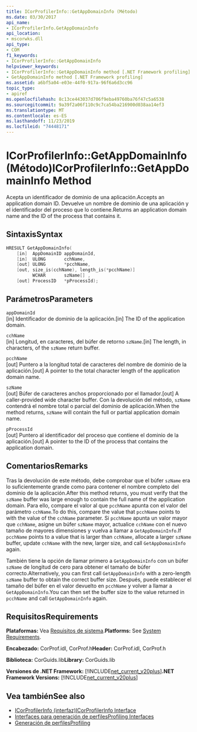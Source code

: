 ```yaml
---
title: ICorProfilerInfo::GetAppDomainInfo (Método)
ms.date: 03/30/2017
api_name:
- ICorProfilerInfo.GetAppDomainInfo
api_location:
- mscorwks.dll
api_type:
- COM
f1_keywords:
- ICorProfilerInfo::GetAppDomainInfo
helpviewer_keywords:
- ICorProfilerInfo::GetAppDomainInfo method [.NET Framework profiling]
- GetAppDomainInfo method [.NET Framework profiling]
ms.assetid: a6bf5a04-e03e-44f0-917a-96f6a6d3cc96
topic_type:
- apiref
ms.openlocfilehash: 8c13ce443037d706f9eba49760ba76f47c5a6538
ms.sourcegitcommit: 9a39f2a06f110c9c7ca54ba216900d038aa14ef3
ms.translationtype: MT
ms.contentlocale: es-ES
ms.lasthandoff: 11/23/2019
ms.locfileid: "74448171"
---
```

# <a name="icorprofilerinfogetappdomaininfo-method"></a><span data-ttu-id="085fc-102">ICorProfilerInfo::GetAppDomainInfo (Método)</span><span class="sxs-lookup"><span data-stu-id="085fc-102">ICorProfilerInfo::GetAppDomainInfo Method</span></span>
<span data-ttu-id="085fc-103">Acepta un identificador de dominio de una aplicación.</span><span class="sxs-lookup"><span data-stu-id="085fc-103">Accepts an application domain ID.</span></span> <span data-ttu-id="085fc-104">Devuelve un nombre de dominio de una aplicación y el identificador del proceso que lo contiene.</span><span class="sxs-lookup"><span data-stu-id="085fc-104">Returns an application domain name and the ID of the process that contains it.</span></span>  
  
## <a name="syntax"></a><span data-ttu-id="085fc-105">Sintaxis</span><span class="sxs-lookup"><span data-stu-id="085fc-105">Syntax</span></span>  
  
```cpp  
HRESULT GetAppDomainInfo(  
    [in]  AppDomainID appDomainId,  
    [in]  ULONG       cchName,  
    [out] ULONG       *pcchName,  
    [out, size_is(cchName), length_is(*pcchName)]  
          WCHAR       szName[] ,  
    [out] ProcessID   *pProcessId);  
```  
  
## <a name="parameters"></a><span data-ttu-id="085fc-106">Parámetros</span><span class="sxs-lookup"><span data-stu-id="085fc-106">Parameters</span></span>  
 `appDomainId`  
 <span data-ttu-id="085fc-107">[in] Identificador de dominio de la aplicación.</span><span class="sxs-lookup"><span data-stu-id="085fc-107">[in] The ID of the application domain.</span></span>  
  
 `cchName`  
 <span data-ttu-id="085fc-108">[in] Longitud, en caracteres, del búfer de retorno `szName`.</span><span class="sxs-lookup"><span data-stu-id="085fc-108">[in] The length, in characters, of the `szName` return buffer.</span></span>  
  
 `pcchName`  
 <span data-ttu-id="085fc-109">[out] Puntero a la longitud total de caracteres del nombre de dominio de la aplicación.</span><span class="sxs-lookup"><span data-stu-id="085fc-109">[out] A pointer to the total character length of the application domain name.</span></span>  
  
 `szName`  
 <span data-ttu-id="085fc-110">[out] Búfer de caracteres anchos proporcionado por el llamador.</span><span class="sxs-lookup"><span data-stu-id="085fc-110">[out] A caller-provided wide character buffer.</span></span> <span data-ttu-id="085fc-111">Con la devolución del método, `szName` contendrá el nombre total o parcial del dominio de aplicación.</span><span class="sxs-lookup"><span data-stu-id="085fc-111">When the method returns, `szName` will contain the full or partial application domain name.</span></span>  
  
 `pProcessId`  
 <span data-ttu-id="085fc-112">[out] Puntero al identificador del proceso que contiene el dominio de la aplicación.</span><span class="sxs-lookup"><span data-stu-id="085fc-112">[out] A pointer to the ID of the process that contains the application domain.</span></span>  
  
## <a name="remarks"></a><span data-ttu-id="085fc-113">Comentarios</span><span class="sxs-lookup"><span data-stu-id="085fc-113">Remarks</span></span>  
 <span data-ttu-id="085fc-114">Tras la devolución de este método, debe comprobar que el búfer `szName` era lo suficientemente grande como para contener el nombre completo del dominio de la aplicación.</span><span class="sxs-lookup"><span data-stu-id="085fc-114">After this method returns, you must verify that the `szName` buffer was large enough to contain the full name of the application domain.</span></span> <span data-ttu-id="085fc-115">Para ello, compare el valor al que `pcchName` apunta con el valor del parámetro `cchName`.</span><span class="sxs-lookup"><span data-stu-id="085fc-115">To do this, compare the value that `pcchName` points to with the value of the `cchName` parameter.</span></span> <span data-ttu-id="085fc-116">Si `pcchName` apunta un valor mayor que `cchName`, asigne un búfer `szName` mayor, actualice `cchName` con el nuevo tamaño de mayores dimensiones y vuelva a llamar a `GetAppDomainInfo`.</span><span class="sxs-lookup"><span data-stu-id="085fc-116">If `pcchName` points to a value that is larger than `cchName`, allocate a larger `szName` buffer, update `cchName` with the new, larger size, and call `GetAppDomainInfo` again.</span></span>  
  
 <span data-ttu-id="085fc-117">También tiene la opción de llamar primero a `GetAppDomainInfo` con un búfer `szName` de longitud de cero para obtener el tamaño de búfer correcto.</span><span class="sxs-lookup"><span data-stu-id="085fc-117">Alternatively, you can first call `GetAppDomainInfo` with a zero-length `szName` buffer to obtain the correct buffer size.</span></span> <span data-ttu-id="085fc-118">Después, puede establecer el tamaño del búfer en el valor devuelto en `pcchName` y volver a llamar a `GetAppDomainInfo`.</span><span class="sxs-lookup"><span data-stu-id="085fc-118">You can then set the buffer size to the value returned in `pcchName` and call `GetAppDomainInfo` again.</span></span>  
  
## <a name="requirements"></a><span data-ttu-id="085fc-119">Requisitos</span><span class="sxs-lookup"><span data-stu-id="085fc-119">Requirements</span></span>  
 <span data-ttu-id="085fc-120">**Plataformas:** Vea [Requisitos de sistema](../../../../docs/framework/get-started/system-requirements.md).</span><span class="sxs-lookup"><span data-stu-id="085fc-120">**Platforms:** See [System Requirements](../../../../docs/framework/get-started/system-requirements.md).</span></span>  
  
 <span data-ttu-id="085fc-121">**Encabezado:** CorProf.idl, CorProf.h</span><span class="sxs-lookup"><span data-stu-id="085fc-121">**Header:** CorProf.idl, CorProf.h</span></span>  
  
 <span data-ttu-id="085fc-122">**Biblioteca:** CorGuids.lib</span><span class="sxs-lookup"><span data-stu-id="085fc-122">**Library:** CorGuids.lib</span></span>  
  
 <span data-ttu-id="085fc-123">**Versiones de .NET Framework:** [!INCLUDE[net_current_v20plus](../../../../includes/net-current-v20plus-md.md)]</span><span class="sxs-lookup"><span data-stu-id="085fc-123">**.NET Framework Versions:** [!INCLUDE[net_current_v20plus](../../../../includes/net-current-v20plus-md.md)]</span></span>  
  
## <a name="see-also"></a><span data-ttu-id="085fc-124">Vea también</span><span class="sxs-lookup"><span data-stu-id="085fc-124">See also</span></span>

- [<span data-ttu-id="085fc-125">ICorProfilerInfo (interfaz)</span><span class="sxs-lookup"><span data-stu-id="085fc-125">ICorProfilerInfo Interface</span></span>](../../../../docs/framework/unmanaged-api/profiling/icorprofilerinfo-interface.md)
- [<span data-ttu-id="085fc-126">Interfaces para generación de perfiles</span><span class="sxs-lookup"><span data-stu-id="085fc-126">Profiling Interfaces</span></span>](../../../../docs/framework/unmanaged-api/profiling/profiling-interfaces.md)
- [<span data-ttu-id="085fc-127">Generación de perfiles</span><span class="sxs-lookup"><span data-stu-id="085fc-127">Profiling</span></span>](../../../../docs/framework/unmanaged-api/profiling/index.md)
